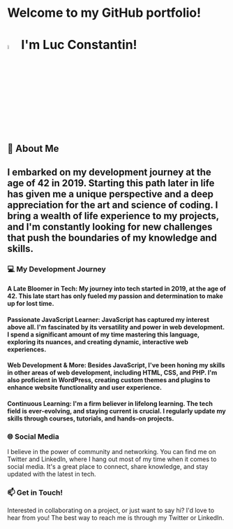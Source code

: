 # Welcome to my GitHub portfolio! 
# <img src="https://raw.githubusercontent.com/MartinHeinz/MartinHeinz/master/wave.gif" width="5%" height="auto"> I'm Luc Constantin! 


## 🚀 About Me
## I embarked on my development journey at the age of 42 in 2019. Starting this path later in life has given me a unique perspective and a deep appreciation for the art and science of coding. I bring a wealth of life experience to my projects, and I'm constantly looking for new challenges that push the boundaries of my knowledge and skills.

### 💻 My Development Journey
#### A Late Bloomer in Tech: My journey into tech started in 2019, at the age of 42. This late start has only fueled my passion and determination to make up for lost time.
#### Passionate JavaScript Learner: JavaScript has captured my interest above all. I'm fascinated by its versatility and power in web development. I spend a significant amount of my time mastering this language, exploring its nuances, and creating dynamic, interactive web experiences.
#### Web Development & More: Besides JavaScript, I've been honing my skills in other areas of web development, including HTML, CSS, and PHP. I'm also proficient in WordPress, creating custom themes and plugins to enhance website functionality and user experience.
#### Continuous Learning: I'm a firm believer in lifelong learning. The tech field is ever-evolving, and staying current is crucial. I regularly update my skills through courses, tutorials, and hands-on projects.
### 🌐 Social Media
I believe in the power of community and networking. You can find me on Twitter and LinkedIn, where I hang out most of my time when it comes to social media. It's a great place to connect, share knowledge, and stay updated with the latest in tech.

### 📫 Get in Touch!
Interested in collaborating on a project, or just want to say hi? I'd love to hear from you! The best way to reach me is through my Twitter or LinkedIn.

<!---
luc-constantin/luc-constantin is a ✨ special ✨ repository because its `README.md` (this file) appears on your GitHub profile.
You can click the Preview link to take a look at your changes.
--->
